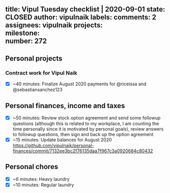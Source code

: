 title:	Vipul Tuesday checklist | 2020-09-01
state:	CLOSED
author:	vipulnaik
labels:	
comments:	2
assignees:	vipulnaik
projects:	
milestone:	
number:	272
--
## Personal projects

### Contract work for Vipul Naik

- [x] ~40 minutes: Finalize August 2020 payments for @riceissa and @sebastiansanchez123

## Personal finances, income and taxes

- [x] ~50 minutes: Review stock option agreement and send some followup questions (although this is related to my workplace, I  am counting the time personally since it is motivated by personal goals), review answers to followup questions, then sign and back up the option agreement
- [x] ~15 minutes: Update balances for August 2020 https://github.com/vipulnaik/personal-finances/commit/7132ee3bc2f76135daa7f967c3a0920684c80432

## Personal chores

- [x] ~6 minutes: Heavy laundry
- [x] ~10 minutes: Regular laundry
